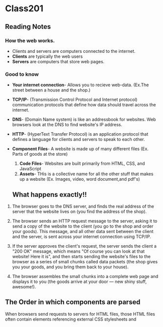 # Class201 

## Reading Notes

### How the web works.

- Clients and servers are computers connected to the internet.
- **Clients** are typically the web users
- **Servers** are computers that store web pages.

### Good to know

- **Your internet connection**- Allows you to recieve web-data. (Ex.The street between a house and the shop.)
- **TCP/IP**- (Transmission Control Protocol and Internet protocol) communication protocols that define how data should travel across the internet.
- **DNS**- (Domain Name system) is like an addressbook for websites. Web browsers look at the DNS to find website's IP address.
- **HTTP**- (HyperText Transfer Protocol) is an application protocol that defines a language for clients and servers to speak to each other.
- **Component Files**- A website is made up of many different files (Ex. Parts of goods at the store) 
  1. **Code Files**- Websites are built primarily from HTML, CSS, and JavaScript
  2. **Assets**- THis is a collective name for all the other stuff that makes up a  website (Ex. Images, video, word document,and pdf's)

  ## What happens exactly!!

 1.  The browser goes to the DNS server, and finds the real address of the server that the website lives on (you find the address of the shop).

2. The browser sends an HTTP request message to the server, asking it to send a copy of the website to the client (you go to the shop and order your goods). This message, and all other data sent between the client and the server, is sent across your internet connection using TCP/IP.

3. If the server approves the client's request, the server sends the client a "200 OK" message, which means "Of course you can look at that website! Here it is", and then starts sending the website's files to the browser as a series of small chunks called data packets (the shop gives you your goods, and you bring them back to your house).

4. The browser assembles the small chunks into a complete web page and displays it to you (the goods arrive at your door — new shiny stuff, awesome!).

## The Order in which components are parsed

When browsers send requests to servers for HTML files, those HTML files often contain <link> elements referencing external CSS stylesheets and <script> elements referencing external JavaScript scripts.
-  Browser prse HTML file first to allow the browser to recognize any <link> references external to CSS and any <script>

- Next, the browser parsing the HTML file send a request back to the server for CSS files <link> and JavaScript Files <Script>

- The browser creates in-memory DOM tree from the parsed HTML, generates an in-memory CSSOM structure from the parsed CSS, and compiles and executes the parsed JavaScript

- As the browser builds the DOM tree and applies the styles from the CSSOM tree and executes the JavaScript, a visual representation of the page is painted to the screen, and the user sees the page content and can begin to interact with it.

## HTML



### Questions to be answered

1. **What is an HTML attribute?** (Reference link)
https://developer.mozilla.org/en-US/docs/Web/HTML/Attributes#attribute_list

Attributes contain extra information about the element that won't appear in the content. In this example, the class attribute is an identifying name used to target the element with style information.

2. **Describe the Anatomy of an HTML element.**
The anatomy on a HTML element consist of opening and closing tags with the content in the middle. 
3. **what is the difference between <article> and <section>?**
The <article> tag relate to blog entry type features that can be reusuable. The <section> is just a stand alone piece of text. 
4. **What elements does a "typical" website include?** <base>, <header>, <body>, <footer>, <meta>, <style>, & <title>

5. **How does metadata influence search engine optimaization?** 
Elements belonging to the metadata content category modify the presentation or the behavior of the rest of the document, set up links to other documents, or convey other out-of-band information.

6. **How is the <meta> used when specifying metadata?** <base>, <link>, <script>, <style>, & <title>
(Reference link)
https://developer.mozilla.org/en-US/docs/Web/HTML/Content_categories#metadata_content

7. Compose a short poem describing how HTTP sends data between computers.

8. Describe how HTML, CSS, and JS files are parsed in the browser.

- The browser parses the HTML file first, and that leads to the browser recognizing any <link>-element references to external CSS stylesheets and any <script>-element references to scripts.

- As the browser parses the HTML, it sends requests back to the server for any CSS files it has found from <link> elements, and any JavaScript files it has found from <script> elements, and from those, then parses the CSS and JavaScript.

- The browser generates an in-memory DOM tree from the parsed HTML, generates an in-memory CSSOM structure from the parsed CSS, and compiles and executes the parsed JavaScript.

- As the browser builds the DOM tree and applies the styles from the CSSOM tree and executes the JavaScript, a visual representation of the page is painted to the screen, and the user sees the page content and can begin to interact with it.

9. How can you find images to add to a website?
You can use your browser to find an img. also you can use the <img> tag insert img documents

10. How do you create a <string> vs a <number> in JavaScrip?
<string> you surrond the unicode characters with single or double qoutes.
<number> you follow the data with decimal digits.

11. What is a <variable> and why are they important in JavaScrit?
